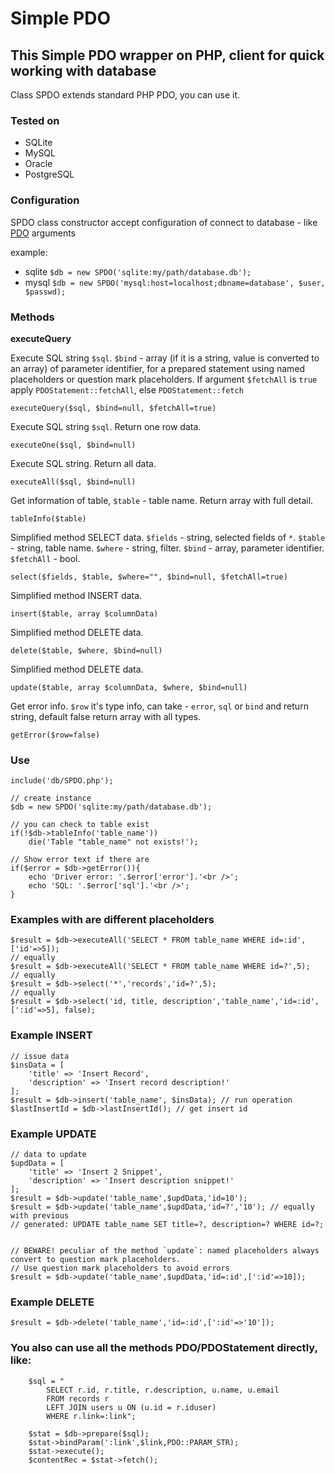 # Simple PDO

## This Simple PDO wrapper on PHP, client for quick working with database
Class SPDO extends standard PHP PDO, you can use it. 

### Tested on
- SQLite
- MySQL
- Oracle
- PostgreSQL


### Configuration
SPDO class constructor accept configuration of connect to database - like [PDO](http://php.net/manual/en/pdo.construct.php) arguments


example:
- sqlite `$db = new SPDO('sqlite:my/path/database.db');`
- mysql `$db = new SPDO('mysql:host=localhost;dbname=database', $user, $passwd);`


### Methods

**executeQuery**

Execute SQL string `$sql`. `$bind` - array (if it is a string, value is converted to an array) of parameter identifier, for a prepared statement using named placeholders or question mark placeholders. If argument `$fetchAll` is `true` apply `PDOStatement::fetchAll`, else `PDOStatement::fetch`
```
executeQuery($sql, $bind=null, $fetchAll=true)
```

Execute SQL string `$sql`. Return one row data. 
```
executeOne($sql, $bind=null)
```

Execute SQL string. Return all data.
```
executeAll($sql, $bind=null)
```

Get information of table, `$table` - table name. Return array with full detail.
```
tableInfo($table) 
```

Simplified method SELECT data. `$fields` - string, selected fields of `*`. `$table` - string, table name. `$where` - string, filter. `$bind` - array, parameter identifier. `$fetchAll` - bool. 
```
select($fields, $table, $where="", $bind=null, $fetchAll=true)
```

Simplified method INSERT data.
```
insert($table, array $columnData)
```

Simplified method DELETE data.
```
delete($table, $where, $bind=null)
```

Simplified method DELETE data.
```
update($table, array $columnData, $where, $bind=null)
```

Get error info. `$row` it's type info, can take - `error`, `sql` or `bind` and return string, default false return array with all types.
```
getError($row=false)
```


### Use
```
include('db/SPDO.php');

// create instance
$db = new SPDO('sqlite:my/path/database.db');

// you can check to table exist
if(!$db->tableInfo('table_name'))
    die('Table "table_name" not exists!');
    
// Show error text if there are
if($error = $db->getError()){
    echo 'Driver error: '.$error['error'].'<br />';
    echo 'SQL: '.$error['sql'].'<br />';
}
```

### Examples with are different placeholders
```
$result = $db->executeAll('SELECT * FROM table_name WHERE id=:id',['id'=>5]);
// equally
$result = $db->executeAll('SELECT * FROM table_name WHERE id=?',5);
// equally
$result = $db->select('*','records','id=?',5);
// equally
$result = $db->select('id, title, description','table_name','id=:id',[':id'=>5], false);
```

### Example INSERT
```
// issue data
$insData = [
    'title' => 'Insert Record',
    'description' => 'Insert record description!'
];
$result = $db->insert('table_name', $insData); // run operation
$lastInsertId = $db->lastInsertId(); // get insert id
```

### Example UPDATE
```
// data to update
$updData = [
    'title' => 'Insert 2 Snippet',
    'description' => 'Insert description snippet!'
];
$result = $db->update('table_name',$updData,'id=10');
$result = $db->update('table_name',$updData,'id=?','10'); // equally with previous
// generated: UPDATE table_name SET title=?, description=? WHERE id=?;


// BEWARE! peculiar of the method `update`: named placeholders always convert to question mark placeholders. 
// Use question mark placeholders to avoid errors
$result = $db->update('table_name',$updData,'id=:id',[':id'=>10]);
```

### Example DELETE
```
$result = $db->delete('table_name','id=:id',[':id'=>'10']);
```



### You also can use all the methods PDO/PDOStatement directly, like:
```
    $sql = "
        SELECT r.id, r.title, r.description, u.name, u.email
        FROM records r
        LEFT JOIN users u ON (u.id = r.iduser)
        WHERE r.link=:link";

    $stat = $db->prepare($sql);
    $stat->bindParam(':link',$link,PDO::PARAM_STR);
    $stat->execute();
    $contentRec = $stat->fetch();
```


